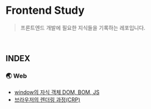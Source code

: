 # Frontend Study

> 프론트엔드 개발에 필요한 지식들을 기록하는 레포입니다.

<br>

## INDEX

### 🌏 Web

- [window의 자식 객체 DOM, BOM, JS](./web/DOM,BOM,JS.md)
- [브라우저의 렌더링 과정(CRP)](./web/Critical-Rendering-Path.md)
